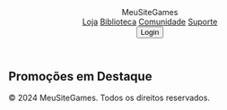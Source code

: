 <!DOCTYPE html>
<html lang="pt-BR">
<head>
    <meta charset="UTF-8">
    <meta name="viewport" content="width=device-width, initial-scale=1.0">
    <title>Meu Site de Jogos</title>
    <link rel="stylesheet" href="styles.css">
</head>
<body>
    <header>
        <div class="logo">MeuSiteGames</div>
        <nav>
            <a href="#">Loja</a>
            <a href="#">Biblioteca</a>
            <a href="#">Comunidade</a>
            <a href="#">Suporte</a>
        </nav>
        <button>Login</button>
    </header>
    <main>
        <section class="highlight">
            <h1>Promoções em Destaque</h1>
            <!-- Imagens e informações dos jogos em promoção -->
        </section>
    </main>
    <footer>
        <p>&copy; 2024 MeuSiteGames. Todos os direitos reservados.</p>
    </footer>
</body>
</html>
